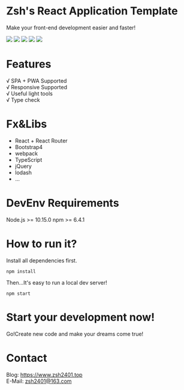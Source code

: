 # Zsh's React Application Template
Make your front-end development easier and faster!

![](http://img.shields.io/travis/zsh2401/sz-rat.svg)
![](https://img.shields.io/node/v/webpack)
![](https://img.shields.io/github/languages/code-size/zsh2401/sz-rat)
![](https://img.shields.io/badge/license-MIT-green)
![](https://img.shields.io/github/package-json/v/zsh2401/sz-rat)
# Features
√ SPA + PWA Supported   
√ Responsive Supported     
√ Useful light tools   
√ Type check  

# Fx&Libs
* React + React Router
* Bootstrap4
* webpack
* TypeScript
* jQuery
* lodash
* ...

# DevEnv Requirements
Node.js >= 10.15.0
npm >= 6.4.1

# How to run it?
Install all dependencies first.
```
npm install
```
Then...It's easy to run a local dev server!
```
npm start
```
# Start your development now!
Go!Create new code and make your dreams come true!

# Contact
Blog: https://www.zsh2401.top   
E-Mail: zsh2401@163.com
